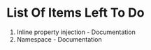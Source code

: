 # List Of Items Left To Do

1. Inline property injection - Documentation
2. Namespace - Documentation
